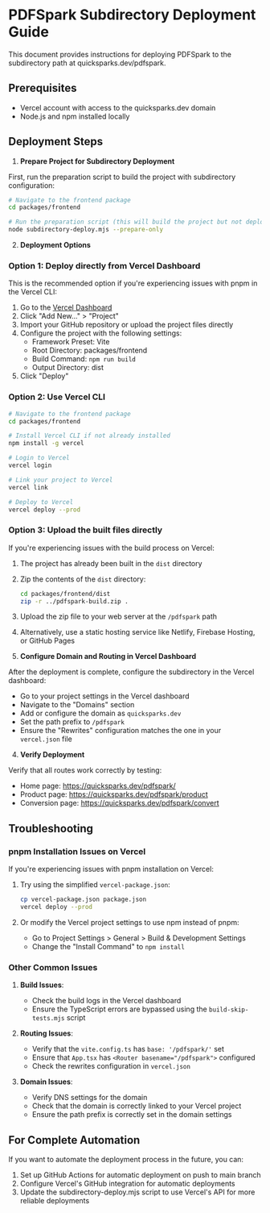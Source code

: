# PDFSpark Subdirectory Deployment Guide

This document provides instructions for deploying PDFSpark to the subdirectory path at quicksparks.dev/pdfspark.

## Prerequisites

- Vercel account with access to the quicksparks.dev domain
- Node.js and npm installed locally

## Deployment Steps

1. **Prepare Project for Subdirectory Deployment**

First, run the preparation script to build the project with subdirectory configuration:

```bash
# Navigate to the frontend package
cd packages/frontend

# Run the preparation script (this will build the project but not deploy)
node subdirectory-deploy.mjs --prepare-only
```

2. **Deployment Options**

### Option 1: Deploy directly from Vercel Dashboard

This is the recommended option if you're experiencing issues with pnpm in the Vercel CLI:

1. Go to the [Vercel Dashboard](https://vercel.com/dashboard)
2. Click "Add New..." > "Project"
3. Import your GitHub repository or upload the project files directly
4. Configure the project with the following settings:
   - Framework Preset: Vite
   - Root Directory: packages/frontend
   - Build Command: `npm run build`
   - Output Directory: dist
5. Click "Deploy"

### Option 2: Use Vercel CLI

```bash
# Navigate to the frontend package
cd packages/frontend

# Install Vercel CLI if not already installed
npm install -g vercel

# Login to Vercel
vercel login

# Link your project to Vercel
vercel link

# Deploy to Vercel
vercel deploy --prod
```

### Option 3: Upload the built files directly

If you're experiencing issues with the build process on Vercel:

1. The project has already been built in the `dist` directory
2. Zip the contents of the `dist` directory:
   ```bash
   cd packages/frontend/dist
   zip -r ../pdfspark-build.zip .
   ```
3. Upload the zip file to your web server at the `/pdfspark` path
4. Alternatively, use a static hosting service like Netlify, Firebase Hosting, or GitHub Pages

3. **Configure Domain and Routing in Vercel Dashboard**

After the deployment is complete, configure the subdirectory in the Vercel dashboard:

- Go to your project settings in the Vercel dashboard
- Navigate to the "Domains" section
- Add or configure the domain as `quicksparks.dev` 
- Set the path prefix to `/pdfspark`
- Ensure the "Rewrites" configuration matches the one in your `vercel.json` file

4. **Verify Deployment**

Verify that all routes work correctly by testing:

- Home page: https://quicksparks.dev/pdfspark/
- Product page: https://quicksparks.dev/pdfspark/product
- Conversion page: https://quicksparks.dev/pdfspark/convert

## Troubleshooting

### pnpm Installation Issues on Vercel

If you're experiencing issues with pnpm installation on Vercel:

1. Try using the simplified `vercel-package.json`:
   ```bash
   cp vercel-package.json package.json
   vercel deploy --prod
   ```

2. Or modify the Vercel project settings to use npm instead of pnpm:
   - Go to Project Settings > General > Build & Development Settings
   - Change the "Install Command" to `npm install`

### Other Common Issues

1. **Build Issues**: 
   - Check the build logs in the Vercel dashboard
   - Ensure the TypeScript errors are bypassed using the `build-skip-tests.mjs` script

2. **Routing Issues**:
   - Verify that the `vite.config.ts` has `base: '/pdfspark/'` set
   - Ensure that `App.tsx` has `<Router basename="/pdfspark">` configured
   - Check the rewrites configuration in `vercel.json`

3. **Domain Issues**:
   - Verify DNS settings for the domain
   - Check that the domain is correctly linked to your Vercel project
   - Ensure the path prefix is correctly set in the domain settings

## For Complete Automation

If you want to automate the deployment process in the future, you can:

1. Set up GitHub Actions for automatic deployment on push to main branch
2. Configure Vercel's GitHub integration for automatic deployments
3. Update the subdirectory-deploy.mjs script to use Vercel's API for more reliable deployments